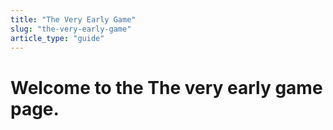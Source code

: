 ```yaml
---
title: "The Very Early Game"
slug: "the-very-early-game"
article_type: "guide"
---
```


# Welcome to the The very early game page.
